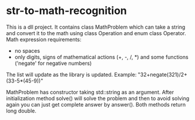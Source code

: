 # str-to-math-recognition
This is a dll project. It contains class MathProblem which can take a string and convert it to the math using class Operation and enum class Operator.
Math expression requirements:
- no spaces
- only digits, signs of mathematical actions (+, -, /, *) and some functions ('negate' for negative numbers) 

The list will update as the library is updated.
Example: "32+negate(321)/2+(33-5*(45-9))"

MathProblem has constructor taking std::string as an argument. 
After initialization method solve() will solve the problem and then to avoid solving again you can just get complete answer by answer().
Both methods return long double.
